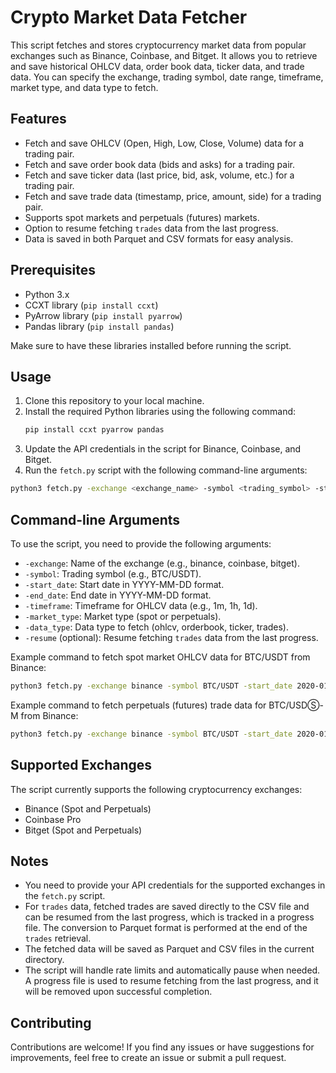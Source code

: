 # Crypto Market Data Fetcher

This script fetches and stores cryptocurrency market data from popular exchanges such as Binance, Coinbase, and Bitget. It allows you to retrieve and save historical OHLCV data, order book data, ticker data, and trade data. You can specify the exchange, trading symbol, date range, timeframe, market type, and data type to fetch.

## Features

- Fetch and save OHLCV (Open, High, Low, Close, Volume) data for a trading pair.
- Fetch and save order book data (bids and asks) for a trading pair.
- Fetch and save ticker data (last price, bid, ask, volume, etc.) for a trading pair.
- Fetch and save trade data (timestamp, price, amount, side) for a trading pair.
- Supports spot markets and perpetuals (futures) markets.
- Option to resume fetching `trades` data from the last progress.
- Data is saved in both Parquet and CSV formats for easy analysis.

## Prerequisites

- Python 3.x
- CCXT library (`pip install ccxt`)
- PyArrow library (`pip install pyarrow`)
- Pandas library (`pip install pandas`)

Make sure to have these libraries installed before running the script.

## Usage

1. Clone this repository to your local machine.
2. Install the required Python libraries using the following command:
   ```bash
   pip install ccxt pyarrow pandas
   ```
3. Update the API credentials in the script for Binance, Coinbase, and Bitget.
4. Run the `fetch.py` script with the following command-line arguments:

```bash
python3 fetch.py -exchange <exchange_name> -symbol <trading_symbol> -start_date <start_date> -end_date <end_date> -timeframe <timeframe> -market_type <market_type> -data_type <data_type> [-resume]
```

## Command-line Arguments

To use the script, you need to provide the following arguments:

- `-exchange`: Name of the exchange (e.g., binance, coinbase, bitget).
- `-symbol`: Trading symbol (e.g., BTC/USDT).
- `-start_date`: Start date in YYYY-MM-DD format.
- `-end_date`: End date in YYYY-MM-DD format.
- `-timeframe`: Timeframe for OHLCV data (e.g., 1m, 1h, 1d).
- `-market_type`: Market type (spot or perpetuals).
- `-data_type`: Data type to fetch (ohlcv, orderbook, ticker, trades).
- `-resume` (optional): Resume fetching `trades` data from the last progress.

Example command to fetch spot market OHLCV data for BTC/USDT from Binance:

```bash
python3 fetch.py -exchange binance -symbol BTC/USDT -start_date 2020-01-01 -end_date 2023-08-01 -timeframe 1h -market_type spot -data_type ohlcv
```

Example command to fetch perpetuals (futures) trade data for BTC/USDⓈ-M from Binance:

```bash
python3 fetch.py -exchange binance -symbol BTC/USDT -start_date 2020-01-01 -end_date 2023-08-01 -timeframe 1h -market_type perpetuals -data_type trades
```

## Supported Exchanges

The script currently supports the following cryptocurrency exchanges:

- Binance (Spot and Perpetuals)
- Coinbase Pro
- Bitget (Spot and Perpetuals)

## Notes

- You need to provide your API credentials for the supported exchanges in the `fetch.py` script.
- For `trades` data, fetched trades are saved directly to the CSV file and can be resumed from the last progress, which is tracked in a progress file. The conversion to Parquet format is performed at the end of the `trades` retrieval.
- The fetched data will be saved as Parquet and CSV files in the current directory.
- The script will handle rate limits and automatically pause when needed. A progress file is used to resume fetching from the last progress, and it will be removed upon successful completion.

## Contributing

Contributions are welcome! If you find any issues or have suggestions for improvements, feel free to create an issue or submit a pull request.
